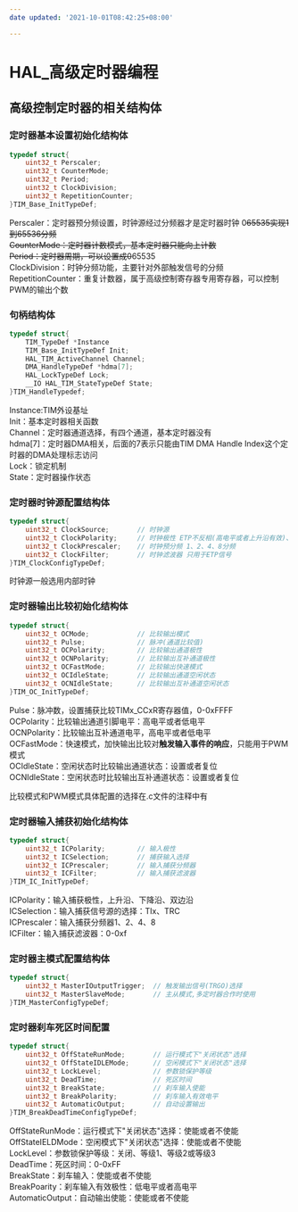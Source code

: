 ```yaml
---
date updated: '2021-10-01T08:42:25+08:00'

---
```


# HAL_高级定时器编程

## 高级控制定时器的相关结构体

### 定时器基本设置初始化结构体

```c
typedef struct{
	uint32_t Perscaler;
	uint32_t CounterMode;
	uint32_t Period;
	uint32_t ClockDivision;
	uint32_t RepetitionCounter;
}TIM_Base_InitTypeDef;
```

Perscaler：定时器预分频设置，时钟源经过分频器才是定时器时钟 0~~65535实现1到65536分频\
CounterMode：定时器计数模式，基本定时器只能向上计数\
Period：定时器周期，可以设置成0~~65535\
ClockDivision：时钟分频功能，主要针对外部触发信号的分频\
RepetitionCounter：重复计数器，属于高级控制寄存器专用寄存器，可以控制PWM的输出个数

### 句柄结构体

```c
typedef struct{
	TIM_TypeDef *Instance	
	TIM_Base_InitTypeDef Init;
	HAL_TIM_ActiveChannel Channel;
	DMA_HandleTypeDef *hdma[7];
	HAL_LockTypeDef Lock;
	__IO HAL_TIM_StateTypeDef State;
}TIM_HandleTypedef;
```

Instance:TIM外设基址\
Init：基本定时器相关函数\
Channel：定时器通道选择，有四个通道，基本定时器没有\
hdma[7]：定时器DMA相关，后面的7表示只能由TIM DMA Handle Index这个定时器的DMA处理标志访问\
Lock：锁定机制\
State：定时器操作状态

### 定时器时钟源配置结构体

```c
typedef struct{
	uint32_t ClockSource;		// 时钟源
	uint32_t ClockPolarity;		// 时钟极性 ETP不反相(高电平或者上升沿有效)、ETP反相、TIx上升沿、TIx下降沿、TIx双边沿
	uint32_t ClockPrescaler;	// 时钟预分频 1、2、4、8分频
	uint32_t ClockFilter;		// 时钟滤波器 只用于ETP信号
}TIM_ClockConfigTypeDef;
```

时钟源一般选用内部时钟

### 定时器输出比较初始化结构体

```c
typedef struct{
	uint32_t OCMode;			// 比较输出模式
	uint32_t Pulse;				// 脉冲(通道比较值)
	uint32_t OCPolarity;		// 比较输出通道极性
	uint32_t OCNPolarity;		// 比较输出互补通道极性
	uint32_t OCFastMode;		// 比较输出快速模式
	uint32_t OCIdleState;		// 比较输出通道空闲状态
	uint32_t OCNIdleState;		// 比较输出互补通道空闲状态
}TIM_OC_InitTypeDef;
```

Pulse：脉冲数，设置捕获比较TIMx_CCxR寄存器值，0-0xFFFF\
OCPolarity：比较输出通道引脚电平：高电平或者低电平\
OCNPolarity：比较输出互补通道电平，高电平或者低电平\
OCFastMode：快速模式，加快输出比较对**触发输入事件的响应**，只能用于PWM模式\
OCIdleState：空闲状态时比较输出通道状态：设置或者复位\
OCNIdleState：空闲状态时比较输出互补通道状态：设置或者复位

比较模式和PWM模式具体配置的选择在.c文件的注释中有

### 定时器输入捕获初始化结构体

```c
typedef struct{
	uint32_t ICPolarity;		// 输入极性
	uint32_t ICSelection;		// 捕获输入选择
	uint32_t ICPrescaler;		// 输入捕获分频器
	uint32_t ICFilter;			// 输入捕获滤波器
}TIM_IC_InitTypeDef;
```

ICPolarity：输入捕获极性，上升沿、下降沿、双边沿\
ICSelection：输入捕获信号源的选择：TIx、TRC\
ICPrescaler：输入捕获分频器1、2、4、8\
ICFilter：输入捕获滤波器：0-0xf

### 定时器主模式配置结构体

```c
typedef struct{
	uint32_t MasterIOutputTrigger;	// 触发输出信号(TRGO)选择
	uint32_t MasterSlaveMode;		// 主从模式,多定时器合作时使用
}TIM_MasterConfigTypeDef;
```

### 定时器刹车死区时间配置

```c
typedef struct{
	uint32_t OffStateRunMode;		// 运行模式下"关闭状态"选择
	uint32_t OffStateIDLEMode;		// 空闲模式下"关闭状态"选择
	uint32_t LockLevel;				// 参数锁保护等级
	uint32_t DeadTime;				// 死区时间
	uint32_t BreakState;			// 刹车输入使能
	uint32_t BreakPolarity;			// 刹车输入有效电平
	uint32_t AutomaticOutput;		// 自动设置输出
}TIM_BreakDeadTimeConfigTypeDef;
```

OffStateRunMode：运行模式下"关闭状态"选择：使能或者不使能\
OffStateIELDMode：空闲模式下"关闭状态"选择：使能或者不使能\
LockLevel：参数锁保护等级：关闭、等级1、等级2或等级3\
DeadTime：死区时间：0-0xFF\
BreakState：刹车输入：使能或者不使能\
BreakPoarity：刹车输入有效极性：低电平或者高电平\
AutomaticOutput：自动输出使能：使能或者不使能

